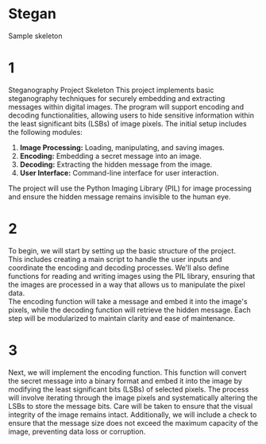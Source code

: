 # Stegan
Sample skeleton 
# 1
Steganography Project Skeleton
This project implements basic steganography techniques for securely embedding and extracting messages within digital images. The program will support encoding and decoding functionalities, allowing users to hide sensitive information within the least significant bits (LSBs) of image pixels. The initial setup includes the following modules:

1. **Image Processing:** Loading, manipulating, and saving images.
2. **Encoding:** Embedding a secret message into an image.
3. **Decoding:** Extracting the hidden message from the image.
4. **User Interface:** Command-line interface for user interaction.

The project will use the Python Imaging Library (PIL) for image processing and ensure the hidden message remains invisible to the human eye.


# 2
To begin, we will start by setting up the basic structure of the project. <br>
This includes creating a main script to handle the user inputs and coordinate the encoding and decoding processes. 
We'll also define functions for reading and writing images using the PIL library, ensuring that the images are processed in a way that allows us to manipulate the pixel data.<br> 
The encoding function will take a message and embed it into the image's pixels, while the decoding function will retrieve the hidden message. Each step will be modularized to maintain clarity and ease of maintenance.

# 3
Next, we will implement the encoding function. This function will convert the secret message into a binary format and embed it into the image by modifying the least significant bits (LSBs) of selected pixels. 
The process will involve iterating through the image pixels and systematically altering the LSBs to store the message bits. 
Care will be taken to ensure that the visual integrity of the image remains intact. 
Additionally, we will include a check to ensure that the message size does not exceed the maximum capacity of the image, preventing data loss or corruption.




